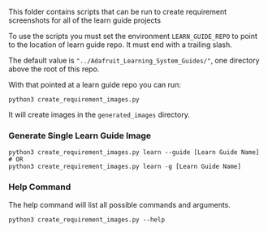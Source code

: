 <!--
SPDX-FileCopyrightText: 2021 foamyguy

SPDX-License-Identifier: MIT
-->

This folder contains scripts that can be run to create requirement screenshots for all of the learn guide projects

To use the scripts you must set the environment `LEARN_GUIDE_REPO` to point to the location of learn guide repo.  It must end with a trailing slash.

The default value is `"../Adafruit_Learning_System_Guides/"`, one directory above the root of this repo.

With that pointed at a learn guide repo you can run:

```
python3 create_requirement_images.py
```
It will create images in the `generated_images` directory.

### Generate Single Learn Guide Image

```shell
python3 create_requirement_images.py learn --guide [Learn Guide Name]
# OR
python3 create_requirement_images.py learn -g [Learn Guide Name]
```

### Help Command
The help command will list all possible commands and arguments.

```shell
python3 create_requirement_images.py --help
```
